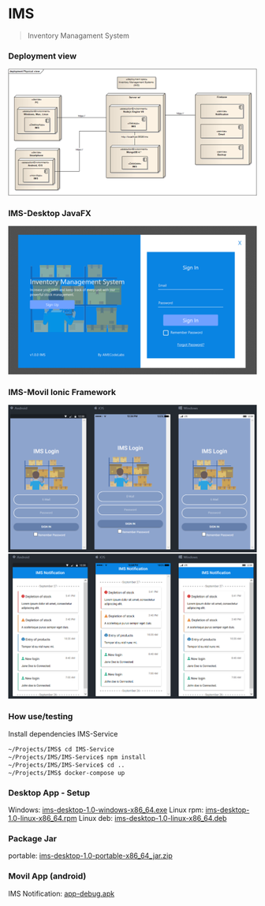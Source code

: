 # IMS

> Inventory Managament System

### Deployment view 
<p align="center">
    <img src="docs/img/deploymentview.png" alt="deploy" />
</p>

### IMS-Desktop JavaFX
<p align="center">
    <img src="docs/img/imslogindesktop.png" alt="deploy" />
</p>

### IMS-Movil Ionic Framework

<p align="center">
    <img src="docs/img/imslogin.png" alt="ionic Login" />
    <img src="docs/img/imsmain.png" alt="ionic main" />
</p>

### How use/testing

Install dependencies IMS-Service

```console
~/Projects/IMS$ cd IMS-Service
~/Projects/IMS/IMS-Service$ npm install
~/Projects/IMS/IMS-Service$ cd ..
~/Projects/IMS$ docker-compose up
```

### Desktop App - Setup
Windows: [ims-desktop-1.0-windows-x86_64.exe](dist/ims-desktop-1.0-windows-x86_64.exe)
Linux rpm: [ims-desktop-1.0-linux-x86_64.rpm](dist/ims-desktop-1.0-linux-x86_64.rpm)
Linux deb: [ims-desktop-1.0-linux-x86_64.deb](dist/ims-desktop-1.0-linux-x86_64.deb)

### Package Jar
portable: [ims-desktop-1.0-portable-x86_64_jar.zip](dist/ims-desktop-1.0-portable-x86_64_jar.zip)

### Movil App (android)
IMS Notification: [app-debug.apk](dist/app-debug.apk)